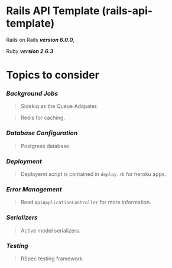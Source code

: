 # Rails API Template (rails-api-template)

Rails on Rails ***version 6.0.0***,

Ruby ***version 2.6.3***

# Topics to consider

### *Background Jobs*

 > Sidekiq as the Queue Adapater.

 > Redis for caching.

### *Database Configuration*

  > Postgress database

### *Deployment*

  > Deployemt script is contained in `deploy.rb` for heroku apps.

### *Error Management*

  > Read `ApiApplicationController` for more information.

### *Serializers*

  > Active model serializers.

### *Testing*

  > RSpec testing framework.

